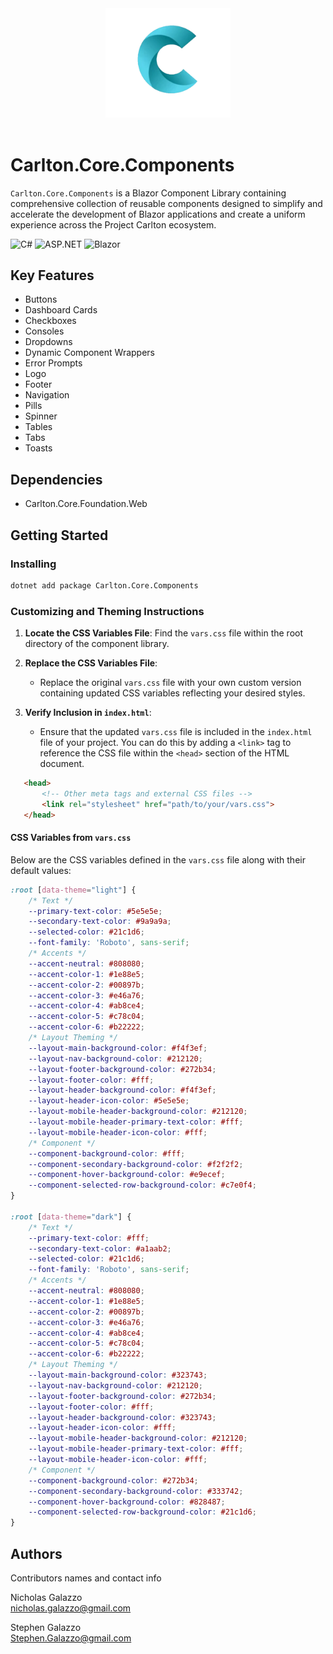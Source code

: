 ﻿<div align="center">
   <img src="../../../images/CarltonLogo.png" alt="Image Alt Text" width="200" />
</div>
</br>



# Carlton.Core.Components 

`Carlton.Core.Components` is a Blazor Component Library containing comprehensive collection of reusable components designed to simplify and accelerate the development of Blazor applications and create a uniform experience across the Project Carlton ecosystem.

![C#](https://img.shields.io/badge/language-C%23-blue)
![ASP.NET](https://img.shields.io/badge/ASP.NET-blue)
![Blazor](https://img.shields.io/badge/Blazor-blue)

## Key Features

* Buttons
* Dashboard Cards
* Checkboxes  
* Consoles
* Dropdowns
* Dynamic Component Wrappers
* Error Prompts
* Logo
* Footer
* Navigation
* Pills
* Spinner
* Tables
* Tabs
* Toasts

## Dependencies

* Carlton.Core.Foundation.Web

## Getting Started

### Installing

```bash
dotnet add package Carlton.Core.Components
```

### Customizing and Theming Instructions

1. **Locate the CSS Variables File**: Find the `vars.css` file within the root directory of the component library.

2. **Replace the CSS Variables File**:
   - Replace the original `vars.css` file with your own custom version containing updated CSS variables reflecting your desired styles.

2. **Verify Inclusion in `index.html`**:
   - Ensure that the updated `vars.css` file is included in the `index.html` file of your project. You can do this by adding a `<link>` tag to reference the CSS file within the `<head>` section of the HTML document.

```html
   <head>
       <!-- Other meta tags and external CSS files -->
       <link rel="stylesheet" href="path/to/your/vars.css">
   </head>
   ```

#### CSS Variables from `vars.css`

Below are the CSS variables defined in the `vars.css` file along with their default values:

```css
:root [data-theme="light"] {
	/* Text */
	--primary-text-color: #5e5e5e;
	--secondary-text-color: #9a9a9a;
	--selected-color: #21c1d6;
	--font-family: 'Roboto', sans-serif;
	/* Accents */
	--accent-neutral: #808080;
	--accent-color-1: #1e88e5;
	--accent-color-2: #00897b;
	--accent-color-3: #e46a76;
	--accent-color-4: #ab8ce4;
	--accent-color-5: #c78c04;
	--accent-color-6: #b22222;
	/* Layout Theming */
	--layout-main-background-color: #f4f3ef;
	--layout-nav-background-color: #212120;
	--layout-footer-background-color: #272b34;
	--layout-footer-color: #fff;
	--layout-header-background-color: #f4f3ef;
	--layout-header-icon-color: #5e5e5e;
	--layout-mobile-header-background-color: #212120;
	--layout-mobile-header-primary-text-color: #fff;
	--layout-mobile-header-icon-color: #fff;
	/* Component */
	--component-background-color: #fff;
	--component-secondary-background-color: #f2f2f2;
	--component-hover-background-color: #e9ecef;
	--component-selected-row-background-color: #c7e0f4;
}

:root [data-theme="dark"] {
	/* Text */
	--primary-text-color: #fff;
	--secondary-text-color: #a1aab2;
	--selected-color: #21c1d6;
	--font-family: 'Roboto', sans-serif;
	/* Accents */
	--accent-neutral: #808080;
	--accent-color-1: #1e88e5;
	--accent-color-2: #00897b;
	--accent-color-3: #e46a76;
	--accent-color-4: #ab8ce4;
	--accent-color-5: #c78c04;
	--accent-color-6: #b22222;
	/* Layout Theming */
	--layout-main-background-color: #323743;
	--layout-nav-background-color: #212120;
	--layout-footer-background-color: #272b34;
	--layout-footer-color: #fff;
	--layout-header-background-color: #323743;
	--layout-header-icon-color: #fff;
	--layout-mobile-header-background-color: #212120;
	--layout-mobile-header-primary-text-color: #fff;
	--layout-mobile-header-icon-color: #fff;
	/* Component */
	--component-background-color: #272b34;
	--component-secondary-background-color: #333742;
	--component-hover-background-color: #828487;
	--component-selected-row-background-color: #21c1d6;
}

```

## Authors

Contributors names and contact info

Nicholas Galazzo  
nicholas.galazzo@gmail.com

Stephen Galazzo  
Stephen.Galazzo@gmail.com

